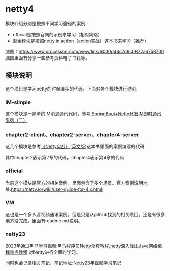 # netty4

模块介绍分别是按照不同学习途径的案例
- official是按照官网的示例来学习（相对简略）
- 剩余模块是按照netty in action（action实战）这本书来学习（推荐）

脑图：https://www.processon.com/view/link/6030d44c7d9c0872a6758700
脑图里面有分享一些参考资料电子书籍等。

## 模块说明

这个项目是学习netty的时候编写的代码，下面对各个模块进行说明:

### IM-simple

这个模块是一简单的IM消息通讯代码，参考:[SpringBoot+Netty开发IM即时通讯系列（二）](https://blog.csdn.net/qq_26975307/article/details/85051833?spm=1001.2014.3001.5502)

### chapter2-client、chapter2-server、chapter4-server

这几个模块是参考[《Netty实战》](./Netty实战%20诺曼•毛瑞尔.pdf)([英文版](./Netty%20in%20Action英文版.pdf))这本书里面的案例编写的代码

其中chapter2表示第2章的代码，chapter4表示第4章的代码

### official

当前这个模块是官方的相关案例，里面包含了多个场景。官方案例说明地址:<https://netty.io/wiki/user-guide-for-4.x.html>

### VM

这也是一个多人音视频通讯案例，但是只是从github找到的相关项目，还是有很多地方没完成。里面有readme.md说明。

### netty23

2023年通过黑马学习视频:[黑马程序员Netty全套教程,netty深入浅出Java网络编程重点教程](https://www.bilibili.com/video/BV1py4y1E7oA) 对Netty进行全面的学习。

同时也会记录相关笔记，笔记地址:[Netty23年视频学习笔记](https://gitee.com/liaojiexin/note/blob/main/%E8%BD%AF%E4%BB%B6%E5%BC%80%E5%8F%91/%E5%BC%80%E5%8F%91/%E6%A1%86%E6%9E%B6/Netty/Netty23%E5%B9%B4%E8%A7%86%E9%A2%91%E5%AD%A6%E4%B9%A0%E7%AC%94%E8%AE%B0.md)
